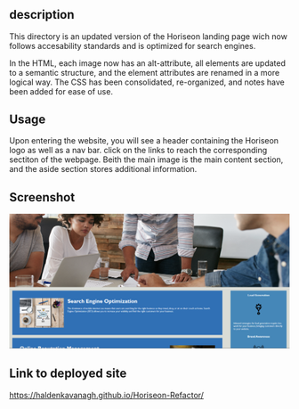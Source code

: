 # <Homework-1>

## description

This directory is an updated version of the Horiseon landing page wich now follows accesability standards and is optimized for search engines.

In the HTML, each image now has an alt-attribute, all elements are updated to a semantic structure, and the element attributes are renamed in a more logical way. The CSS has been consolidated, re-organized, and notes have been added for ease of use.


## Usage

Upon entering the website, you will see a header containing the Horiseon logo as well as a nav bar. click on the links to reach the corresponding sectiton of the webpage. Beith the main image is the main content section, and the aside section stores additional information.

## Screenshot

![deployed-ss](/assets/images/horiseon.png)

## Link to deployed site

https://haldenkavanagh.github.io/Horiseon-Refactor/
